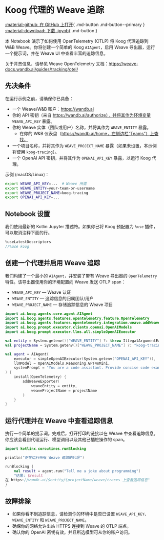 # Koog 代理的 Weave 追踪

[:material-github: 在 GitHub 上打开](
https://github.com/JetBrains/koog/blob/develop/examples/notebooks/Weave.ipynb
){ .md-button .md-button--primary }
[:material-download: 下载 .ipynb](
https://raw.githubusercontent.com/JetBrains/koog/develop/examples/notebooks/Weave.ipynb
){ .md-button }

本 Notebook 演示了如何使用 OpenTelemetry (OTLP) 将 Koog 代理追踪到 W&B Weave。你将创建一个简单的 Koog `AIAgent`，启用 Weave 导出器，运行一个提示词，并在 Weave UI 中查看丰富的追踪信息。

关于背景信息，请参见 Weave OpenTelemetry 文档：https://weave-docs.wandb.ai/guides/tracking/otel/

## 先决条件

在运行示例之前，请确保你已具备：

- 一个 Weave/W&B 账户：https://wandb.ai
- 你的 API 密钥（来自 https://wandb.ai/authorize），并将其作为环境变量 `WEAVE_API_KEY` 暴露。
- 你的 Weave 实体（团队或用户）名称，并将其作为 `WEAVE_ENTITY` 暴露。
  - 在你的 W&B 仪表盘（https://wandb.ai/home，左侧边栏“Teams”）上查找。
- 一个项目名称，并将其作为 `WEAVE_PROJECT_NAME` 暴露（如果未设置，本示例将使用 `koog-tracing`）。
- 一个 OpenAI API 密钥，并将其作为 `OPENAI_API_KEY` 暴露，以运行 Koog 代理。

示例 (macOS/Linux)：
```bash
export WEAVE_API_KEY=...  # Weave 所需
export WEAVE_ENTITY=your-team-or-username
export WEAVE_PROJECT_NAME=koog-tracing
export OPENAI_API_KEY=...
```

## Notebook 设置

我们使用最新的 Kotlin Jupyter 描述符。如果你已将 Koog 预配置为 `%use` 插件，可以取消注释下面的行。

```kotlin
%useLatestDescriptors
//%use koog

```

## 创建一个代理并启用 Weave 追踪

我们构建了一个最小的 `AIAgent`，并安装了带有 Weave 导出器的 `OpenTelemetry` 特性。该导出器使用你的环境配置向 Weave 发送 OTLP span：
- `WEAVE_API_KEY` — Weave 认证
- `WEAVE_ENTITY` — 追踪信息的归属团队/用户
- `WEAVE_PROJECT_NAME` — 存储追踪信息的 Weave 项目

```kotlin
import ai.koog.agents.core.agent.AIAgent
import ai.koog.agents.features.opentelemetry.feature.OpenTelemetry
import ai.koog.agents.features.opentelemetry.integration.weave.addWeaveExporter
import ai.koog.prompt.executor.clients.openai.OpenAIModels
import ai.koog.prompt.executor.llms.all.simpleOpenAIExecutor

val entity = System.getenv()["WEAVE_ENTITY"] ?: throw IllegalArgumentException("WEAVE_ENTITY is not set")
val projectName = System.getenv()["WEAVE_PROJECT_NAME"] ?: "koog-tracing"

val agent = AIAgent(
    executor = simpleOpenAIExecutor(System.getenv("OPENAI_API_KEY")),
    llmModel = OpenAIModels.Reasoning.GPT4oMini,
    systemPrompt = "You are a code assistant. Provide concise code examples."
) {
    install(OpenTelemetry) {
        addWeaveExporter(
            weaveEntity = entity,
            weaveProjectName = projectName
        )
    }
}

```

## 运行代理并在 Weave 中查看追踪信息

执行一个简单的提示词。完成后，打开打印的链接以在 Weave 中查看追踪信息。你应该会看到代理运行、模型调用以及其他已插桩操作的 span。

```kotlin
import kotlinx.coroutines.runBlocking

println("正在运行带有 Weave 追踪的代理")

runBlocking {
    val result = agent.run("Tell me a joke about programming")
    "结果: $result
在 https://wandb.ai/$entity/$projectName/weave/traces 上查看追踪信息"
}

```

## 故障排除

- 如果你看不到追踪信息，请检测你的环境中是否已设置 `WEAVE_API_KEY`、`WEAVE_ENTITY` 和 `WEAVE_PROJECT_NAME`。
- 确保你的网络允许出站 HTTPS 连接到 Weave 的 OTLP 端点。
- 确认你的 OpenAI 密钥有效，并且所选模型可从你的账户访问。